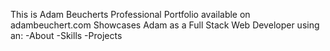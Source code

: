 This is Adam Beucherts Professional Portfolio available on adambeuchert.com
Showcases Adam as a Full Stack Web Developer using an: 
-About
-Skills
-Projects
